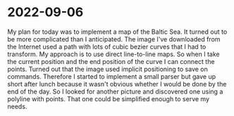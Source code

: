 # 2022-09-06

My plan for today was to implement a map of the Baltic Sea. It turned out to be
more complicated than I anticipated. The image I've downloaded from the
Internet used a path with lots of cubic bezier curves that I had to transform.
My approach is to use direct line-to-line maps. So when I take the current
position and the end position of the curve I can connect the points. Turned out
that the image used implicit positioning to save on commands. Therefore I
started to implement a small parser but gave up short after lunch because it
wasn't obvious whether I would be done by the end of the day. So I looked for
another picture and discovered one using a polyline with points. That one
could be simplified enough to serve my needs.
